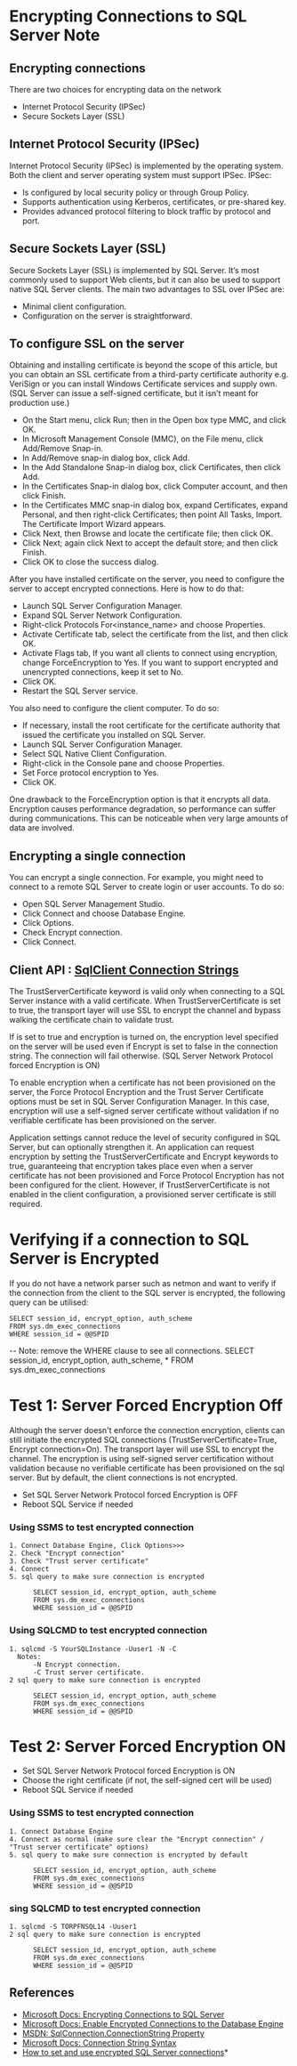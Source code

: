 # Encrypting Connections to SQL Server Note

## Encrypting connections

There are two choices for encrypting data on the network
* Internet Protocol Security (IPSec)
* Secure Sockets Layer (SSL)


## Internet Protocol Security (IPSec)

Internet Protocol Security (IPSec) is implemented by the operating system. Both the client and server operating system must support IPSec. IPSec:

* Is configured by local security policy or through Group Policy.
* Supports authentication using Kerberos, certificates, or pre-shared key.
* Provides advanced protocol filtering to block traffic by protocol and port.

## Secure Sockets Layer (SSL)

Secure Sockets Layer (SSL) is implemented by SQL Server. It’s most commonly used to support Web clients, but it can also be used to support native SQL Server clients. The main two advantages to SSL over IPSec are:

* Minimal client configuration.
* Configuration on the server is straightforward.

## To configure SSL on the server

Obtaining and installing certificate is beyond the scope of this article, but you can obtain an SSL certificate from a third-party certificate authority e.g. VeriSign or you can install Windows Certificate services and supply own. (SQL Server can issue a self-signed certificate, but it isn’t meant for production use.)

* On the Start menu, click Run; then in the Open box type MMC, and click OK.
* In Microsoft Management Console (MMC), on the File menu, click Add/Remove Snap-in.
* In Add/Remove snap-in dialog box, click Add.
* In the Add Standalone Snap-in dialog box, click Certificates, then click Add.
* In the Certificates Snap-in dialog box, click Computer account, and then click Finish.
* In the Certificates MMC snap-in dialog box, expand Certificates, expand Personal, and then right-click Certificates; then point  All Tasks, Import. The Certificate Import Wizard appears.
* Click Next,  then  Browse and locate the certificate file; then click OK.
* Click Next; again click Next to accept the default store; and then click Finish.
* Click OK to close the success dialog.

After you have installed certificate on the server, you need to configure the server to accept encrypted connections. Here is how to do that:

* Launch SQL Server Configuration Manager.
* Expand SQL Server Network Configuration.
* Right-click Protocols For<instance_name> and choose Properties.
* Activate Certificate tab, select the certificate from the list, and then click OK.
* Activate Flags tab, If you want all clients to connect using encryption, change ForceEncryption to Yes. If you want to support encrypted and unencrypted connections, keep it set to No.
* Click OK.
* Restart the SQL Server service.

You also need to configure the client computer. To do so:

* If necessary, install the root certificate for the certificate authority that issued the certificate you installed on SQL Server.
* Launch SQL Server Configuration Manager.
* Select SQL Native Client Configuration.
* Right-click in the Console pane and choose Properties.
* Set Force protocol encryption to Yes.
* Click OK.

One drawback to the ForceEncryption option is that it encrypts all data. Encryption causes performance degradation, so performance can suffer during communications. This can be noticeable when very large amounts of data are involved.

## Encrypting a single connection

You can encrypt a single connection. For example, you might need to connect to a remote SQL Server to create login or user accounts. To do so:

* Open SQL Server Management Studio.
* Click Connect and choose Database Engine.
* Click Options.
* Check Encrypt connection.
* Click Connect.

## Client API : [SqlClient Connection Strings](<https://docs.microsoft.com/en-us/dotnet/framework/data/adonet/connection-string-syntax#sqlclient-connection-strings>)

The TrustServerCertificate keyword is valid only when connecting to a SQL Server instance with a valid certificate. When TrustServerCertificate is set to true, the transport layer will use SSL to encrypt the channel and bypass walking the certificate chain to validate trust.

If  is set to true and encryption is turned on, the encryption level specified on the server will be used even if Encrypt is set to false in the connection string. The connection will fail otherwise. (SQL Server Network Protocol  forced Encryption is ON)

To enable encryption when a certificate has not been provisioned on the server, the Force Protocol Encryption and the Trust Server Certificate options must be set in SQL Server Configuration Manager. In this case, encryption will use a self-signed server certificate without validation if no verifiable certificate has been provisioned on the server.

Application settings cannot reduce the level of security configured in SQL Server, but can optionally strengthen it. An application can request encryption by setting the TrustServerCertificate and Encrypt keywords to true, guaranteeing that encryption takes place even when a server certificate has not been provisioned and Force Protocol Encryption has not been configured for the client. However, if TrustServerCertificate is not enabled in the client configuration, a provisioned server certificate is still required.

# Verifying if a connection to SQL Server is Encrypted
If you do not have a network parser such as netmon and want to verify if the connection from the client to the SQL server is encrypted, the following query can be utilised:

    SELECT session_id, encrypt_option, auth_scheme
    FROM sys.dm_exec_connections 
    WHERE session_id = @@SPID

-- Note: remove the WHERE clause to see all connections.
SELECT session_id, encrypt_option, auth_scheme, *
FROM sys.dm_exec_connections 

# Test 1: Server Forced Encryption Off
Although the server doesn't enforce the connection encryption, clients can still initiate the encrypted SQL connections (TrustServerCertificate=True, Encrypt connection=On). The transport layer will use SSL to encrypt the channel. The encryption is using self-signed server certification without validation because no verifiable certificate has been provisioned on the sql server. But by default, the client connections is not encrypted.

* Set SQL Server Network Protocol  forced Encryption is OFF
* Reboot SQL Service if needed

### Using SSMS to test encrypted connection
    1. Connect Database Engine, Click Options>>>
    2. Check "Encrypt connection"
    3. Check "Trust server certificate"
    4. Connect
    5. sql query to make sure connection is encrypted
    
          SELECT session_id, encrypt_option, auth_scheme
          FROM sys.dm_exec_connections 
          WHERE session_id = @@SPID
        
### Using SQLCMD to test encrypted connection
    1. sqlcmd -S YourSQLInstance -Uuser1 -N -C
      Notes: 
          -N Encrypt connection.
          -C Trust server certificate.
    2 sql query to make sure connection is encrypted
    
          SELECT session_id, encrypt_option, auth_scheme
          FROM sys.dm_exec_connections 
          WHERE session_id = @@SPID
          
# Test 2: Server Forced Encryption ON

* Set SQL Server Network Protocol  forced Encryption is ON
* Choose the right certificate (if not, the self-signed cert will be used)
* Reboot SQL Service if needed

### Using SSMS to test encrypted connection
    1. Connect Database Engine 
    4. Connect as normal (make sure clear the "Encrypt connection" / "Trust server certificate" options)
    5. sql query to make sure connection is encrypted by default
    
          SELECT session_id, encrypt_option, auth_scheme
          FROM sys.dm_exec_connections 
          WHERE session_id = @@SPID
        
### sing SQLCMD to test encrypted connection
    1. sqlcmd -S TORPFNSQL14 -Uuser1
    2 sql query to make sure connection is encrypted
    
          SELECT session_id, encrypt_option, auth_scheme
          FROM sys.dm_exec_connections 
          WHERE session_id = @@SPID
          
## References
* [Microsoft Docs: Encrypting Connections to SQL Server](<https://docs.microsoft.com/en-us/previous-versions/sql/sql-server-2008-r2/ms189067(v=sql.105)>)
* [Microsoft Docs: Enable Encrypted Connections to the Database Engine](https://docs.microsoft.com/en-us/sql/database-engine/configure-windows/enable-encrypted-connections-to-the-database-engine?view=sql-server-2017)
* [MSDN: SqlConnection.ConnectionString Property](<https://msdn.microsoft.com/en-us/library/system.data.sqlclient.sqlconnection.connectionstring(v=vs.110).aspx>)
* [Microsoft Docs: Connection String Syntax](<https://docs.microsoft.com/en-us/dotnet/framework/data/adonet/connection-string-syntax>)
* [How to set and use encrypted SQL Server connections](<https://www.sqlshack.com/how-to-set-and-use-encrypted-sql-server-connections/>)* 